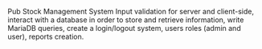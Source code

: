 Pub Stock Management System 
Input validation for server and client-side, interact with a database in order to store and retrieve information, write MariaDB queries, create a login/logout system, users roles (admin and user), reports creation.
